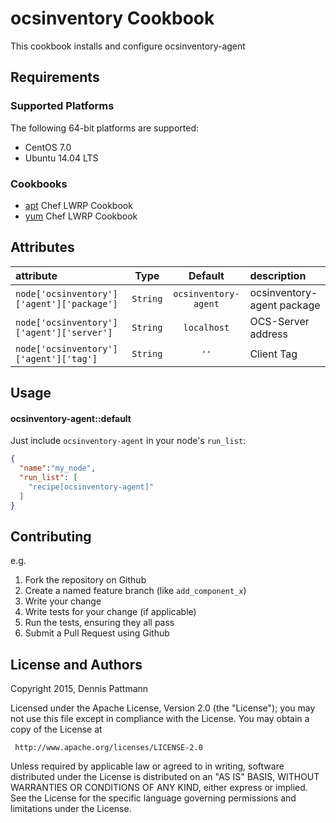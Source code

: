 # ocsinventory Cookbook

This cookbook installs and configure ocsinventory-agent

## Requirements

### Supported Platforms

The following 64-bit platforms are supported:

* CentOS 7.0
* Ubuntu 14.04 LTS

### Cookbooks

* [apt](https://supermarket.getchef.com/cookbooks/apt) Chef LWRP Cookbook
* [yum](https://supermarket.getchef.com/cookbooks/yum) Chef LWRP Cookbook

## Attributes

| attribute                                  | Type      | Default                    | description                              |
|:-------------------------------------------|:---------:|:--------------------------:|:-----------------------------------------|
| `node['ocsinventory']['agent']['package']` | `String`  | `ocsinventory-agent`       | ocsinventory-agent package               |
| `node['ocsinventory']['agent']['server'] ` | `String`  | `localhost`                | OCS-Server address                       |
| `node['ocsinventory']['agent']['tag']`     | `String`  | `''`                       | Client Tag                               |

## Usage

#### ocsinventory-agent::default

Just include `ocsinventory-agent` in your node's `run_list`:

```json
{
  "name":"my_node",
  "run_list": [
    "recipe[ocsinventory-agent]"
  ]
}
```

## Contributing

e.g.
1. Fork the repository on Github
2. Create a named feature branch (like `add_component_x`)
3. Write your change
4. Write tests for your change (if applicable)
5. Run the tests, ensuring they all pass
6. Submit a Pull Request using Github

## License and Authors

Copyright 2015, Dennis Pattmann

Licensed under the Apache License, Version 2.0 (the "License");
you may not use this file except in compliance with the License.
You may obtain a copy of the License at

     http://www.apache.org/licenses/LICENSE-2.0

Unless required by applicable law or agreed to in writing, software
distributed under the License is distributed on an "AS IS" BASIS,
WITHOUT WARRANTIES OR CONDITIONS OF ANY KIND, either express or implied.
See the License for the specific language governing permissions and
limitations under the License.
